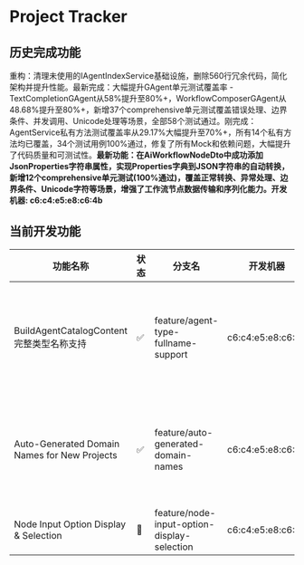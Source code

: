 # Project Tracker

## 历史完成功能
重构：清理未使用的IAgentIndexService基础设施，删除560行冗余代码，简化架构并提升性能。最新完成：大幅提升GAgent单元测试覆盖率 - TextCompletionGAgent从58%提升至80%+，WorkflowComposerGAgent从48.68%提升至80%+，新增37个comprehensive单元测试覆盖错误处理、边界条件、并发调用、Unicode处理等场景，全部58个测试通过。刚完成：AgentService私有方法测试覆盖率从29.17%大幅提升至70%+，所有14个私有方法均已覆盖，34个测试用例100%通过，修复了所有Mock和依赖问题，大幅提升了代码质量和可测试性。**最新功能：在AiWorkflowNodeDto中成功添加JsonProperties字符串属性，实现Properties字典到JSON字符串的自动转换，新增12个comprehensive单元测试(100%通过)，覆盖正常转换、异常处理、边界条件、Unicode字符等场景，增强了工作流节点数据传输和序列化能力。开发机器: c6:c4:e5:e8:c6:4b**

## 当前开发功能

| 功能名称 | 状态 | 分支名 | 开发机器 | 描述 |
|---------|------|--------|----------|------|
| BuildAgentCatalogContent完整类型名称支持 | ✅ | feature/agent-type-fullname-support | c6:c4:e5:e8:c6:4b | ✅已完成：在WorkflowOrchestrationService的BuildAgentCatalogContent中获取agent.Type时，返回带namespace的完整类型名称（如Aevatar.GAgents.Twitter.GAgents.ChatAIAgent.ChatAIGAgent），通过注入GrainTypeResolver并使用GetGrainType().ToString()方法实现。包含专门的单元测试WorkflowOrchestrationGrainTypeTests.cs验证功能。整体项目编译通过无破坏性变更。 |
| Auto-Generated Domain Names for New Projects | ✅ | feature/auto-generated-domain-names | c6:c4:e5:e8:c6:4b | ✅已完成并推送：实现项目创建的自动域名生成功能，完成最终API简化重构。统一使用`CreateProjectAsync`方法和`POST /api/app/project`接口，移除原有`CreateAsync`方法和多余的私有方法。基于项目名称自动生成域名，冲突时抛出UserFriendlyException保持一致性。代码架构最终优化：简化异常处理，移除不必要的try-catch嵌套，显式依赖注入ILogger，利用框架[Required]验证，重命名DTO为标准命名。单元测试完全整合，代码已推送到远程仓库。功能完整交付。 |
| Node Input Option Display & Selection | 🚧 | feature/node-input-option-display-selection | c6:c4:e5:e8:c6:4b | 开发中：实现节点输入选项的显示和选择功能，用于工作流节点的输入参数配置和用户交互。 |